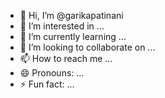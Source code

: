 - 👋 Hi, I’m @garikapatinani
- 👀 I’m interested in ...
- 🌱 I’m currently learning ...
- 💞️ I’m looking to collaborate on ...
- 📫 How to reach me ...
- 😄 Pronouns: ...
- ⚡ Fun fact: ...

<!---
garikapatinani/garikapatinani is a ✨ special ✨ repository because its `README.md` (this file) appears on your GitHub profile.
You can click the Preview link to take a look at your changes.
--->
